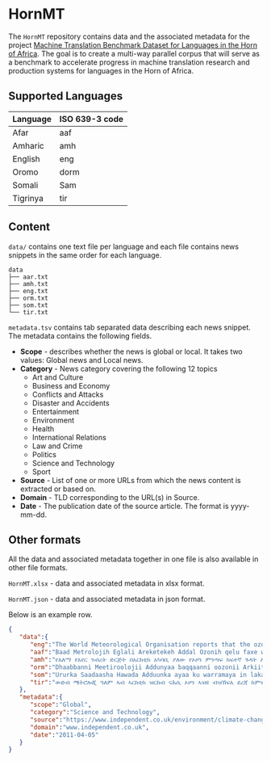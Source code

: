 # HornMT 

The `HornMT` repository contains data and the associated metadata for the project [Machine Translation Benchmark Dataset for Languages in the Horn of Africa](https://lesan.ai/benchmark). The goal is to create a multi-way parallel corpus that will serve as a benchmark to accelerate progress in machine translation research and production systems for languages in the Horn of Africa.


## Supported Languages

 Language      | ISO 639-3 code
 ------------- | -------------
Afar	| aaf
Amharic	| amh
English	| eng
Oromo	| dorm
Somali	| Sam
Tigrinya	| tir


## Content

`data/` contains one text file per language and each file contains news snippets in the same order for each language.

```
data
├── aar.txt
├── amh.txt
├── eng.txt
├── orm.txt
├── som.txt
└── tir.txt
```

`metadata.tsv` contains tab separated data describing each news snippet. The metadata contains the following fields.

- **Scope** - describes whether the news is global or local. It takes two values: Global news and Local news.
- **Category** - News category covering the following 12 topics
  - Art and Culture
  - Business and Economy
  - Conflicts and Attacks
  - Disaster and Accidents
  - Entertainment
  - Environment
  - Health
  - International Relations
  - Law and Crime
  - Politics
  - Science and Technology
  - Sport
- **Source** - List of one or more URLs from which the news content is extracted or based on. 
- **Domain** - TLD corresponding to the URL(s) in Source.
- **Date** - The publication date of the source article. The format is yyyy-mm-dd.

## Other formats

All the data and associated metadata together in one file is also available in other file formats.

`HornMT.xlsx` - data and associated metadata in xlsx format.

`HornMT.json` - data and associated metadata in json format.

Below is an example row.

```json
{
   "data":{
      "eng":"The World Meteorological Organisation reports that the ozone layer is damaged to its worst extent ever in the Arctic.",
      "aaf":"Baad Metrolojih Eglali Areketekeh Addal Ozonih qelu faxe waktik lafetle calat biyakisem xayose.",
      "amh":"የአለማ የአየር ንብረት ድርጅት በአርክቲክ አካባቢ ያለው የኦዞን ምንጣፍ ከፍተኛ ጉዳት እንደደረሰበት አስታወቀ፡፡",
      "orm":"Dhaabbanni Meetiroolojii Addunyaa baqqaanni oozonii Arkiitik keessatti gara sadarkaa isa hamaa haga ammaatti akka miidhame gabaase.",
      "som":"Ururka Saadaasha Hawada Adduunka ayaa ku warramaya in lakabka ozoneka ee Ka koreeya dhulka baraflayda uu waxyeelladii abid ugu darnaa soo gaadhay.",
      "tir":"ውድብ ሜትሮሎጂ ዓለም ኣብ ኣርክቲክ ዝርከብ ናሕሲ ኦዞን ኣዝዩ ብዝኸፍአ ደረጃ ከምዝተጎድአ ሓቢሩ፡፡"
   },
   "metadata":{
      "scope":"Global",
      "category":"Science and Technology",
      "source":"https://www.independent.co.uk/environment/climate-change/ozone-layer-damaged-by-unusually-harsh-winter-2263653.html",
      "domain":"www.independent.co.uk",
      "date":"2011-04-05"
   }
}
```
